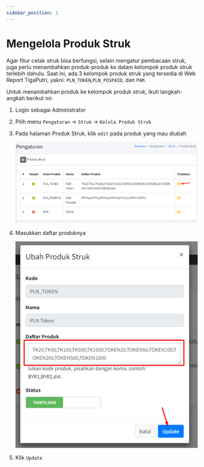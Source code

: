 ```yaml
---
sidebar_position: 1
---
```


# Mengelola Produk Struk

Agar fitur cetak struk bisa berfungsi, selain mengatur pembacaan struk, juga perlu menambahkan produk-produk ke dalam kelompok produk struk terlebih dahulu. Saat ini, ada 3 kelompok produk struk yang tersedia di Web Report TigaPutri, yakni: `PLN_TOKEN`,`PLN_POSPAID`, dan `PAM`.

Untuk menambahkan produk ke kelompok produk struk, ikuti langkah-angkah berikut ini:

1. Login sebagai Administrator

2. Pilih menu `Pengaturan` → `Struk` → `Kelola Produk Struk`

3. Pada halaman Produk Struk, klik `edit` pada produk yang mau diubah

   ![Halaman produk struk](/img/ug/setting_produk_struk.png)

4. Masukkan daftar produknya

    ![Edit produk struk](/img/ug/update_produk_struk.png)

5. Klik `Update`
